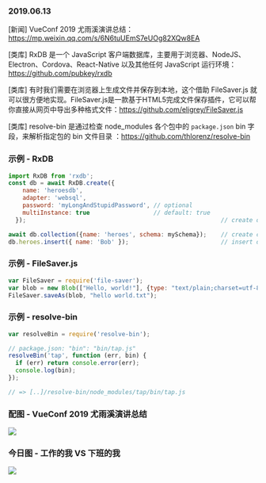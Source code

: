 ### 2019.06.13

[新闻] VueConf 2019 尤雨溪演讲总结：<https://mp.weixin.qq.com/s/6N6tuUEmS7eUOg82XQw8EA>

[类库] RxDB 是一个 JavaScript 客户端数据库，主要用于浏览器、NodeJS、Electron、Cordova、React-Native 以及其他任何 JavaScript 运行环境：<https://github.com/pubkey/rxdb>

[类库] 有时我们需要在浏览器上生成文件并保存到本地，这个借助 FileSaver.js 就可以很方便地实现。FileSaver.js是一款基于HTML5完成文件保存插件，它可以帮你直接从网页中导出多种格式文件：<https://github.com/eligrey/FileSaver.js>

[类库] resolve-bin 是通过检查 node_modules 各个包中的 `package.json` bin 字段，来解析指定包的 bin 文件目录 ：<https://github.com/thlorenz/resolve-bin>

### 示例 - RxDB
```js
import RxDB from 'rxdb';
const db = await RxDB.create({
    name: 'heroesdb',
    adapter: 'websql',
    password: 'myLongAndStupidPassword', // optional
    multiInstance: true                  // default: true
  });                                                       // create database

await db.collection({name: 'heroes', schema: mySchema});    // create collection
db.heroes.insert({ name: 'Bob' });                          // insert document
```

### 示例 - FileSaver.js
```js
var FileSaver = require('file-saver');
var blob = new Blob(["Hello, world!"], {type: "text/plain;charset=utf-8"});
FileSaver.saveAs(blob, "hello world.txt");
```

### 示例 - resolve-bin
```js
var resolveBin = require('resolve-bin');

// package.json: "bin": "bin/tap.js"
resolveBin('tap', function (err, bin) {
  if (err) return console.error(err);
  console.log(bin);  
});

// => [..]/resolve-bin/node_modules/tap/bin/tap.js
```

### 配图 - VueConf 2019 尤雨溪演讲总结
![](https://mmbiz.qpic.cn/mmbiz_jpg/7jYkol4OxjTKo9acAeibOZLkZSLTHyN2FHAaVQibW77ibwgO77LvjF33nuK1NnzjVT7Y0bOJgvbCAdGdytJWtYJJA/640?wx_fmt=jpeg&tp=webp&wxfrom=5&wx_lazy=1&wx_co=1)

### 今日图 - 工作的我 VS 下班的我
![](http://qn.40zhe.com/16b4ae46b859bdbf)
